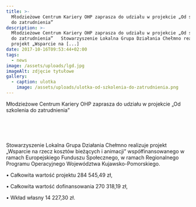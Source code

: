 ```yaml
---
title: >-
  Młodzieżowe Centrum Kariery OHP zaprasza do udziału w projekcie „Od szkolenia
  do zatrudnienia”
description: >-
  Młodzieżowe Centrum Kariery OHP zaprasza do udziału w projekcie „Od szkolenia
  do zatrudnienia”   Stowarzyszenie Lokalna Grupa Działania Chełmno realizuje
  projekt „Wsparcie na [...]
date: 2017-10-16T09:53:44+02:00
tags:
  - news
image: /assets/uploads/lgd.jpg
imageAlt: zdjęcie tytułowe
gallery:
  - caption: ulotka
    image: /assets/uploads/ulotka-od-szkolenia-do-zatrudnienia.png
---
```

Młodzieżowe Centrum Kariery OHP zaprasza do udziału w projekcie „Od szkolenia do zatrudnienia”

<br>

<br>

<br>

Stowarzyszenie Lokalna Grupa Działania Chełmno realizuje projekt „Wsparcie na rzecz kosztów bieżących i animacji” współfinansowanego w ramach Europejskiego Funduszu Społecznego, w ramach Regionalnego Programu Operacyjnego Województwa Kujawsko-Pomorskiego.



• Całkowita wartość projektu 284 545,49 zł,



• Całkowita wartość dofinansowania 270 318,19 zł,



• Wkład własny 14 227,30 zł.

<br>

